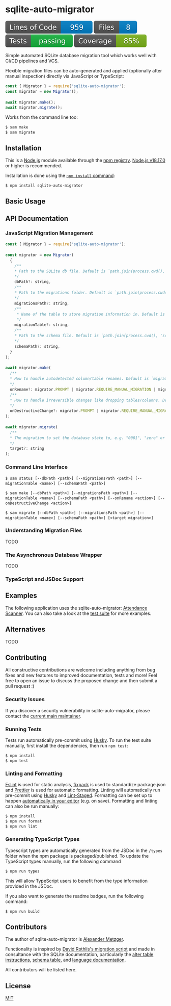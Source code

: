 # sqlite-auto-migrator

[![LOC](./.badges/lines-of-code.svg)](./.badges/lines-of-code.svg)
[![FileCount](./.badges/file-count.svg)](./.badges/file-count.svg)
[![Tests](./.badges/tests.svg)](./.badges/tests.svg)
[![Coverage](./.badges/coverage.svg)](./.badges/coverage.svg)

Simple automated SQLite database migration tool which works well with CI/CD pipelines and VCS.

Flexible migration files can be auto-generated and applied (optionally after manual inspection) directly via JavaScript or TypeScript:

```js
const { Migrator } = require('sqlite-auto-migrator');
const migrator = new Migrator();

await migrator.make();
await migrator.migrate();
```

Works from the command line too:

```console
$ sam make
$ sam migrate
```

## Installation

This is a [Node.js](https://nodejs.org/en/) module available through the
[npm registry](https://www.npmjs.com/). [Node.js v18.17.0](https://nodejs.org/en/download/) or higher is recommended.

Installation is done using the
[`npm install` command](https://docs.npmjs.com/getting-started/installing-npm-packages-locally):

```console
$ npm install sqlite-auto-migrator
```

## Basic Usage

## API Documentation

### JavaScript Migration Management

```js
const { Migrator } = require('sqlite-auto-migrator');

const migrator = new Migrator(
  {
    /**
    * Path to the SQLite db file. Default is `path.join(process.cwd(), 'data.db')`
    */
    dbPath?: string,
    /**
    * Path to the migrations folder. Default is `path.join(process.cwd(), 'migrations')`
    */
    migrationsPath?: string,
    /**
     * Name of the table to store migration information in. Default is `migrations`
     */
    migrationTable?: string,
    /**
    * Path to the schema file. Default is `path.join(process.cwd(), 'schema.sql')`
    */
    schemaPath?: string,
  }
);

await migrator.make(
  /**
  * How to handle autodetected column/table renames. Default is `migrator.PROMPT`
  */
  onRename?: migrator.PROMPT | migrator.REQUIRE_MANUAL_MIGRATION | migrator.PROCEED | migrator.SKIP | migrator.CREATE_DUPLICATE
  /**
  * How to handle irreversible changes like dropping tables/columns. Default is `migrator.REQUIRE_MANUAL_MIGRATION`
  */
  onDestructiveChange?: migrator.PROMPT | migrator.REQUIRE_MANUAL_MIGRATION | migrator.PROCEED | migrator.SKIP | migrator.CREATE_DUPLICATE
);

await migrator.migrate(
  /**
  * The migration to set the database state to, e.g. "0001", "zero" or "latest" (default).
  */
  target?: string
);
```

### Command Line Interface

```console
$ sam status [--dbPath <path>] [--migrationsPath <path>] [--migrationTable <name>] [--schemaPath <path>]
```

```console
$ sam make [--dbPath <path>] [--migrationsPath <path>] [--migrationTable <name>] [--schemaPath <path>] [--onRename <action>] [--onDestructiveChange <action>]
```

```console
$ sam migrate [--dbPath <path>] [--migrationsPath <path>] [--migrationTable <name>] [--schemaPath <path>] [<target migration>]
```

### Understanding Migration Files

TODO

### The Asynchronous Database Wrapper

TODO

### TypeScript and JSDoc Support

## Examples

The following application uses the sqlite-auto-migrator: [Attendance Scanner](https://github.com/clr-li/AttendanceScanner).
You can also take a look at the [test suite](test) for more examples.

## Alternatives

TODO

## Contributing

All constructive contributions are welcome including anything from bug fixes and new features to improved documentation, tests and more! Feel free to open an issue to discuss the proposed change and then submit a pull request :)

### Security Issues

If you discover a security vulnerability in sqlite-auto-migrator, please contact the [current main maintainer](#contributors).

### Running Tests

Tests run automatically pre-commit using [Husky](https://typicode.github.io/husky/). To run the test suite manually, first install the dependencies, then run `npm test`:

```console
$ npm install
$ npm test
```

### Linting and Formatting

[Eslint](https://eslint.org/) is used for static analysis, [fixpack](https://www.npmjs.com/package/fixpack) is used to standardize package.json and [Prettier](https://prettier.io/) is used for automatic formatting. Linting will automatically run pre-commit using [Husky](https://typicode.github.io/husky/) and [Lint-Staged](https://www.npmjs.com/package/lint-staged). Formatting can be set up to happen [automatically in your editor](https://prettier.io/docs/en/editors.html) (e.g. on save). Formatting and linting can also be run manually:

```console
$ npm install
$ npm run format
$ npm run lint
```

### Generating TypeScript Types

Typescript types are automatically generated from the JSDoc in the `/types` folder when the npm package is packaged/published. To update the TypeScript types manually, run the following command

```console
$ npm run types
```

This will allow TypeScript users to benefit from the type information provided in the JSDoc.

If you also want to generate the readme badges, run the following command:

```console
$ npm run build
```

## Contributors

The author of sqlite-auto-migrator is [Alexander Metzger](https://sandergi.github.io).

Functionality is inspired by [David Rothlis's migration script](https://david.rothlis.net/declarative-schema-migration-for-sqlite/) and made in consultance with the SQLite documentation, particularly the [alter table instructions](https://www.sqlite.org/lang_altertable.html), [schema table](https://www.sqlite.org/schematab.html), and [language documentation](https://www.sqlite.org/lang.html).

All contributors will be listed here.

## License

[MIT](LICENSE)
